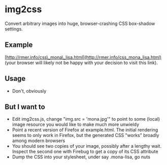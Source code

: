 img2css
=======

Convert arbitrary images into huge, browser-crashing CSS box-shadow settings.

Example
-------
[http://rmer.info/css\_mona\_lisa.html](http://rmer.info/css_mona_lisa.html) (your browser will likely not be happy with your decision to visit this link).


Usage
-----
* Don't, obviously

But I want to
-------------
* Edit img2css.js, change "img.src = 'mona.jpg'" to point to some (local) image resource you would like to make much more unwieldy
* Point a recent version of Firefox at example.html. The initial rendering seems to only work in Firefox, but the generated CSS "works" broadly among modern browsers
* You should see two copies of your image, possibly after a lengthy wait. Inspect the second one with Firebug to get a copy of its CSS attribute
* Dump the CSS into your stylesheet, under say .mona-lisa, go nuts
